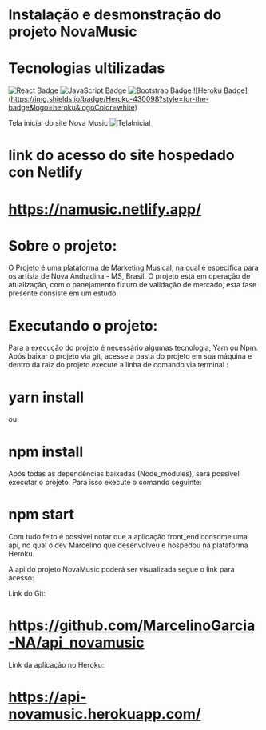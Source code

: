 # Instalação e desmonstração do projeto NovaMusic

# Tecnologias ultilizadas 
![React Badge](https://img.shields.io/badge/React-20232A?style=for-the-badge&logo=react&logoColor=61DAFB) ![JavaScript Badge]( https://img.shields.io/badge/JavaScript-F7DF1E?style=for-the-badge&logo=javascript&logoColor=black) ![Bootstrap Badge](https://img.shields.io/badge/Bootstrap-563D7C?style=for-the-badge&logo=bootstrap&logoColor=white) ![Heroku Badge] (https://img.shields.io/badge/Heroku-430098?style=for-the-badge&logo=heroku&logoColor=white)

Tela inicial do site Nova Music
![TelaInicial](https://user-images.githubusercontent.com/64509713/153658063-49323af4-6bfa-4bd9-b357-ddea46ed2c3d.png)

 # link do acesso do site hospedado con Netlify
 
 # https://namusic.netlify.app/

# Sobre o projeto:

O Projeto é uma plataforma de Marketing Musical, na qual é especifica para os artista de Nova Andradina - MS, Brasil. O projeto está em operação de atualização, com o panejamento futuro de validação de mercado, esta fase presente consiste em um estudo.


# Executando o projeto: 

Para a execução do projeto é necessário algumas tecnologia, Yarn ou Npm. Após baixar o projeto via git, acesse a pasta do projeto em sua máquina e dentro da raiz do projeto execute a linha de comando via terminal :

# yarn install 

ou 

# npm install

Após todas as dependências baixadas (Node_modules), será possível executar o projeto. Para isso execute o comando seguinte:

# npm start 

Com tudo feito é possível notar que a aplicação front_end consome uma api, no qual o dev Marcelino que desenvolveu e hospedou na plataforma Heroku. 

A api do projeto NovaMusic poderá ser visualizada segue o link para acesso:

Link do Git:
# https://github.com/MarcelinoGarcia-NA/api_novamusic

Link da aplicação no Heroku:

# https://api-novamusic.herokuapp.com/



